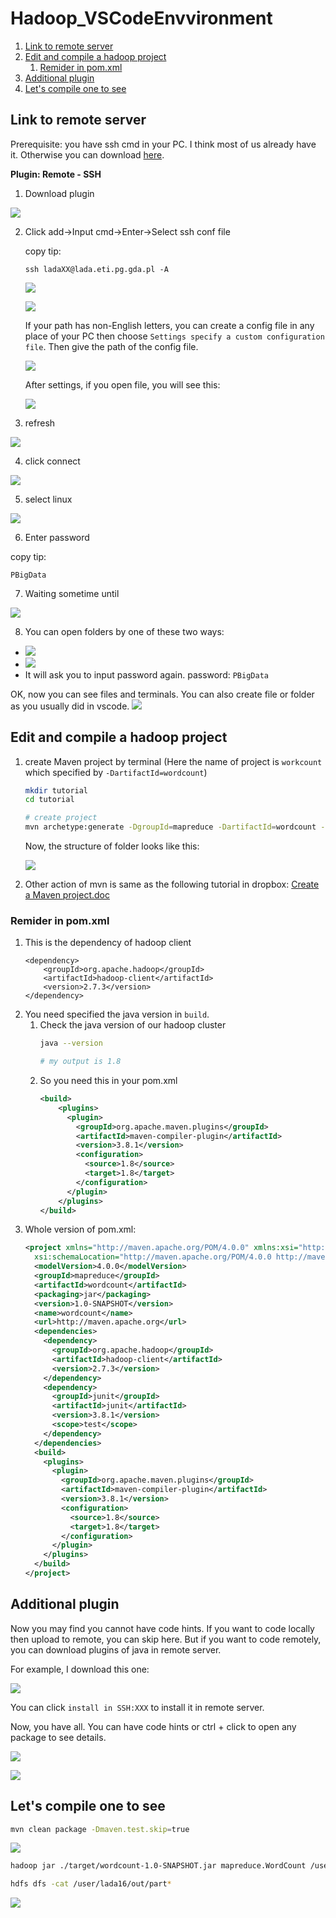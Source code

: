 # Hadoop_VSCodeEnvvironment

1. [Link to remote server](#link-to-remote-server)
2. [Edit and compile a hadoop project](#edit-and-compile-a-hadoop-project)
   1. [Remider in pom.xml](#remider-in-pomxml)
3. [Additional plugin](#additional-plugin)
4. [Let's compile one to see](#lets-compile-one-to-see)


## Link to remote server

Prerequisite: you have ssh cmd in your PC. I think most of us already have it. Otherwise you can download [here](https://code.visualstudio.com/docs/remote/troubleshooting#_installing-a-supported-ssh-client).

**Plugin: Remote - SSH**
1. Download plugin

  ![](../BigData/Hadoop/2023-03-06-15-15-33.png)

2. Click add->Input cmd->Enter->Select ssh conf file

    copy tip:
    ```
    ssh ladaXX@lada.eti.pg.gda.pl -A
    ```
    
    ![](../BigData/Hadoop/2023-03-06-15-31-56.png)

    ![](../BigData/Hadoop/2023-03-06-15-33-08.png)

    If your path has non-English letters, you can create a config file in any place of your PC then choose `Settings specify a custom configuration file`. Then give the path of the config file. 
    
    ![](../BigData/Hadoop/2023-03-06-17-09-12.png)

    After settings, if you open file, you will see this:

    ![](../BigData/Hadoop/2023-03-06-15-35-16.png)

3. refresh

  ![](../BigData/Hadoop/2023-03-06-15-20-49.png)

4. click connect

  ![](../BigData/Hadoop/2023-03-06-15-22-26.png)

5. select linux

  ![](../BigData/Hadoop/2023-03-06-17-12-41.png)

6. Enter password

  copy tip:
  ```
  PBigData
  ```

7. Waiting sometime until

  ![](../BigData/Hadoop/2023-03-06-17-14-42.png)

8. You can open folders by one of these two ways:
  - ![](../BigData/Hadoop/2023-03-06-17-19-01.png)
  - ![](../BigData/Hadoop/2023-03-06-17-19-26.png)
  - It will ask you to input password again. password: `PBigData`


OK, now you can see files and terminals. You can also create file or folder as you usually did in vscode.
![](../BigData/Hadoop/2023-03-06-17-22-41.png)

## Edit and compile a hadoop project

1. create Maven project by terminal (Here the name of project is `workcount` which specified by `-DartifactId=wordcount`)
    ```bash
    mkdir tutorial
    cd tutorial

    # create project
    mvn archetype:generate -DgroupId=mapreduce -DartifactId=wordcount -DarchetypeArtifactId=maven-archetype-quickstart -DinteractiveMode=false
    ```

    Now, the structure of folder looks like this:

    ![](../BigData/Hadoop/2023-03-06-17-54-41.png)

2. Other action of mvn is same as the following tutorial in dropbox:
   [Create a Maven project.doc](https://www.dropbox.com/sh/7pmhwa52zb1ddja/AADTRIQezsTSs5gMnyPXx9C0a/Labs/Lab1%262/Create%20a%20Maven%20project.doc?dl=0)


### Remider in pom.xml
1. This is the dependency of hadoop client
    ```
    <dependency>
        <groupId>org.apache.hadoop</groupId> 
        <artifactId>hadoop-client</artifactId> 
        <version>2.7.3</version> 
    </dependency>
    ```
2. You need specified the java version in `build`.
    1. Check the java version of our hadoop cluster
        ```bash
        java --version

        # my output is 1.8
        ```
    2. So you need this in your pom.xml
        ```xml
        <build>
            <plugins>
              <plugin>
                <groupId>org.apache.maven.plugins</groupId>
                <artifactId>maven-compiler-plugin</artifactId>
                <version>3.8.1</version>
                <configuration>
                  <source>1.8</source>
                  <target>1.8</target>
                </configuration>
              </plugin>
            </plugins>
        </build>
        ```
3. Whole version of pom.xml:
    ```xml
    <project xmlns="http://maven.apache.org/POM/4.0.0" xmlns:xsi="http://www.w3.org/2001/XMLSchema-instance"
      xsi:schemaLocation="http://maven.apache.org/POM/4.0.0 http://maven.apache.org/maven-v4_0_0.xsd">
      <modelVersion>4.0.0</modelVersion>
      <groupId>mapreduce</groupId>
      <artifactId>wordcount</artifactId>
      <packaging>jar</packaging>
      <version>1.0-SNAPSHOT</version>
      <name>wordcount</name>
      <url>http://maven.apache.org</url>
      <dependencies>
        <dependency>
          <groupId>org.apache.hadoop</groupId> 
          <artifactId>hadoop-client</artifactId> 
          <version>2.7.3</version> 
        </dependency>
        <dependency>
          <groupId>junit</groupId>
          <artifactId>junit</artifactId>
          <version>3.8.1</version>
          <scope>test</scope>
        </dependency>
      </dependencies>
      <build>
        <plugins>
          <plugin>
            <groupId>org.apache.maven.plugins</groupId>
            <artifactId>maven-compiler-plugin</artifactId>
            <version>3.8.1</version>
            <configuration>
              <source>1.8</source>
              <target>1.8</target>
            </configuration>
          </plugin>
        </plugins>
      </build>
    </project>
    ```

## Additional plugin
Now you may find you cannot have code hints. If you want to code locally then upload to remote, you can skip here. But if you want to code remotely, you can download plugins of java in remote server.

For example, I download this one:

![](../BigData/Hadoop/2023-03-06-18-38-38.png)

You can click `install in SSH:XXX` to install it in remote server.

Now, you have all. You can have code hints or ctrl + click to open any package to see details.

![](../BigData/Hadoop/2023-03-06-18-56-46.png)

![](../BigData/Hadoop/2023-03-06-18-56-55.png)

## Let's compile one to see
```bash
mvn clean package -Dmaven.test.skip=true
```

![](../BigData/Hadoop/2023-03-06-18-59-15.jpg)

```bash
hadoop jar ./target/wordcount-1.0-SNAPSHOT.jar mapreduce.WordCount /user/Liu/132.txt /user/lada16/out

hdfs dfs -cat /user/lada16/out/part*
```
![](../BigData/Hadoop/2023-03-06-19-16-51.png)




